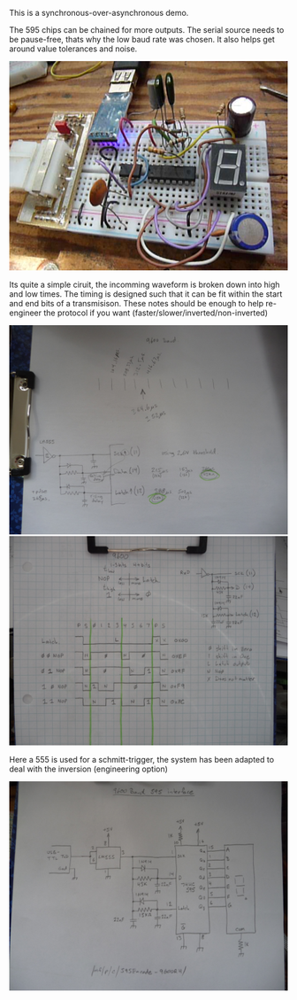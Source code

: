 This is a synchronous-over-asynchronous demo.

The 595 chips can be chained for more outputs.
The serial source needs to be pause-free, thats why the low baud rate was chosen. It also helps get around value tolerances and noise.

![image](buildref.jpg)

Its quite a simple ciruit, the incomming waveform is broken down into high and low times. The timing is designed such that it can be fit within the start and end bits of a transmisison. 
These notes should be enough to help re-engineer the protocol if you want (faster/slower/inverted/non-inverted)

![image](timingDesign.jpg)
![image](bitCoding.jpg)

Here a 555 is used for a schmitt-trigger, the system has been adapted to deal with the inversion (engineering option)

![image](schematic.jpg)





